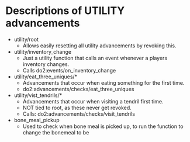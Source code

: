 # Descriptions of UTILITY advancements
- utility/root
    - Allows easily resetting all utility advancements by revoking this.
- utility/inventory_change
    - Just a utility function that calls an event whenever a players inventory changes.
    - Calls do2:events/on_inventory_change
- utility/eat_three_uniques/*
    - Advancements that occur when eating something for the first time.
    - do2:advancements/checks/eat_three_uniques
- utility/vist_tendrils/*
    - Advancements that occur when visiting a tendril first time.
    - NOT tied to root, as these never get revoked.
    - Calls: do2:advancements/checks/visit_tendrils
- bone_meal_pickup
    - Used to check when bone meal is picked up, to run the function to change the bonemeal to be 
